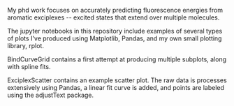 My phd work focuses on accurately predicting fluorescence energies
from aromatic exciplexes -- excited states that extend over multiple 
molecules. 

The jupyter notebooks in this repository include examples of several 
types of plots I've produced using Matplotlib, Pandas, and my own 
small plotting library, rplot. 

BindCurveGrid contains a first attempt at producing multiple subplots, 
along with spline fits. 

ExciplexScatter contains an example scatter plot. The raw data is processes
extensively using Pandas, a linear fit curve is added, and points are 
labeled using the adjustText package.   
